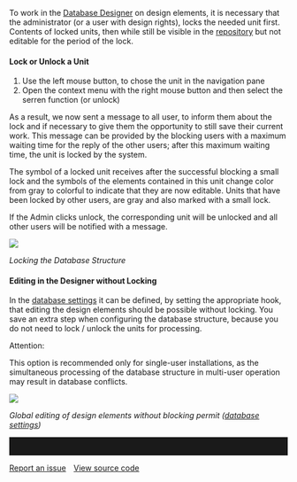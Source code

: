 To work in the [Database Designer](database-designer) on design
elements, it is necessary that the administrator (or a user with design
rights), locks the needed unit first. Contents of locked units, then
while still be visible in the [repository](repository) but not editable
for the period of the lock.

#### Lock or Unlock a Unit

1.  Use the left mouse button, to chose the unit in the navigation pane
2.  Open the context menu with the right mouse button and then select
    the serren function (or unlock)

As a result, we now sent a message to all user, to inform them about the
lock and if necessary to give them the opportunity to still save their
current work. This message can be provided by the blocking users with a
maximum waiting time for the reply of the other users; after this
maximum waiting time, the unit is locked by the system.

The symbol of a locked unit receives after the successful blocking a
small lock and the symbols of the elements contained in this unit change
color from gray to colorful to indicate that they are now editable.
Units that have been locked by other users, are gray and also marked
with a small lock.

If the Admin clicks unlock, the corresponding unit will be unlocked and
all other users will be notified with a message.

![](//images.ctfassets.net/utx1h0gfm1om/uyYMGL0796eiwaK8ICIIW/bd52abf52e78ad856aae3ec4b3492819/329628.png)

*Locking the Database Structure*

#### Editing in the Designer without Locking

In the [database settings](database-settings) it can be defined, by
setting the appropriate hook, that editing the design elements should be
possible without locking. You save an extra step when configuring the
database structure, because you do not need to lock / unlock the units
for processing.

<div class="error">
Attention:

This option is recommended only for single-user installations, as the
simultaneous processing of the database structure in multi-user
operation may result in database conflicts.
</div>

![](//images.ctfassets.net/utx1h0gfm1om/2tnfPYtUDKO4sQm266CAEe/11bf29a96c2ef6047c44ff4e29d30130/329635.png)

*Global editing of design elements without blocking permit ([database
settings](database-settings))*
<hr style="padding-top:2rem" />
<a href="https://github.com/process4/docs/issues" target="_blank" class="bgw btn btn-primary btn-lg shadow-sm">Report an issue</a>
<a href="https://github.com/process4/docs" target="_blank" class="bgw btn btn-primary btn-lg shadow-sm" style="margin-left:10px;">View source code</a>